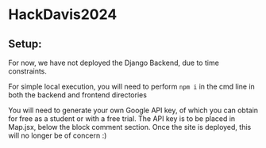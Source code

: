 # HackDavis2024

## Setup:
For now, we have not deployed the Django Backend, due to time constraints.

For simple local execution, you will need to perform ```npm i``` in the cmd line in both the backend and frontend directories

You will need to generate your own Google API key, of which you can obtain for free as a student or with a free trial. The API key is to be placed in Map.jsx, below the block comment section. Once the site is deployed, 
this will no longer be of concern :)
